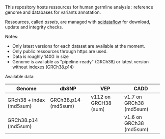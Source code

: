 This repository hosts  ressources for human germline analysis : reference genome and databases for variants annotation.

Ressources, called *assets*, are managed with [scidataflow](https://github.com/vsbuffalo/scidataflow) for download, update and integrity checks.

Notes:
- Only latest versions for each dataset are available at the moment. 
- Only public ressources through https are used.
- Data is roughly 140G in size
- Genome is available as "pipeline-ready" (GRCh38) or latest version without indexes (GRCh38.p14)

Available data

| Genome                  | dbSNP               | VEP                  | CADD                    |
|-------------------------|---------------------|----------------------|-------------------------|
| GRch38 + index (md5sum) | GRCh38.p14 (md5sum) | v112 on GRCH38 (sum) | v1.7 on GRCh38 (md5sum) |
| GRCh38.p14 (md5sum)     |                     |                      | v1.6 on GRCh38 (md5sum) | 
